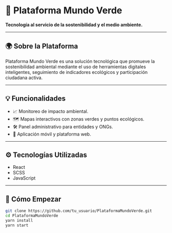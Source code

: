# 🌱 Plataforma Mundo Verde

**Tecnología al servicio de la sostenibilidad y el medio ambiente.**

---

## 🌍 Sobre la Plataforma

Plataforma Mundo Verde es una solución tecnológica que promueve la sostenibilidad ambiental mediante el uso de herramientas digitales inteligentes, seguimiento de indicadores ecológicos y participación ciudadana activa.

---

## 💡 Funcionalidades

- 📈 Monitoreo de impacto ambiental.
- 🗺️ Mapas interactivos con zonas verdes y puntos ecológicos.
- 🛠️ Panel administrativo para entidades y ONGs.
- 📲 Aplicación móvil y plataforma web.

---

## ⚙️ Tecnologías Utilizadas

- React 
- SCSS
- JavaScript

---

## 🚀 Cómo Empezar

```bash
git clone https://github.com/tu_usuario/PlataformaMundoVerde.git
cd PlataformaMundoVerde
yarn install
yarn start
